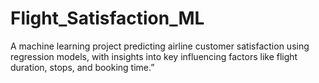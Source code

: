 # Flight_Satisfaction_ML
 A machine learning project predicting airline customer satisfaction using regression models, with insights into key influencing factors like flight duration, stops, and booking time.”
